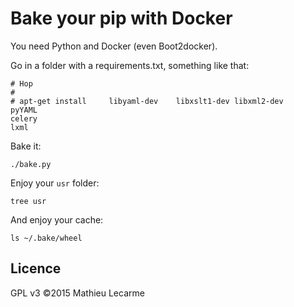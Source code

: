 Bake your pip with Docker
=========================

You need Python and Docker (even Boot2docker).

Go in a folder with a requirements.txt, something like that:

    # Hop
    #
    # apt-get install     libyaml-dev    libxslt1-dev libxml2-dev
    pyYAML
    celery
    lxml

Bake it:

    ./bake.py

Enjoy your `usr` folder:

    tree usr

And enjoy your cache:

    ls ~/.bake/wheel

Licence
-------

GPL v3 ©2015 Mathieu Lecarme
